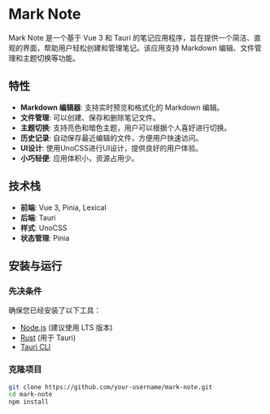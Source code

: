 # Mark Note

Mark Note 是一个基于 Vue 3 和 Tauri 的笔记应用程序，旨在提供一个简洁、直观的界面，帮助用户轻松创建和管理笔记。该应用支持 Markdown 编辑、文件管理和主题切换等功能。

## 特性

- **Markdown 编辑器**: 支持实时预览和格式化的 Markdown 编辑。
- **文件管理**: 可以创建、保存和删除笔记文件。
- **主题切换**: 支持亮色和暗色主题，用户可以根据个人喜好进行切换。
- **历史记录**: 自动保存最近编辑的文件，方便用户快速访问。
- **UI设计**: 使用UnoCSS进行UI设计，提供良好的用户体验。
- **小巧轻便**: 应用体积小，资源占用少。

## 技术栈

- **前端**: Vue 3, Pinia, Lexical
- **后端**: Tauri
- **样式**: UnoCSS
- **状态管理**: Pinia

## 安装与运行

### 先决条件

确保您已经安装了以下工具：

- [Node.js](https://nodejs.org/) (建议使用 LTS 版本)
- [Rust](https://www.rust-lang.org/) (用于 Tauri)
- [Tauri CLI](https://tauri.app/v1/guides/getting-started/installation)

### 克隆项目

```bash
git clone https://github.com/your-username/mark-note.git
cd mark-note
npm install
```
